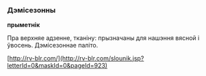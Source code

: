### Дэмісезонны
**прыметнік**

Пра верхняе адзенне, тканіну: прызначаны для нашэння вясной і ўвосень. Дэмісезоннае паліто.

<a rel="author">[http://rv-blr.com/](http://rv-blr.com/slounik.jsp?letterId=0&maskId=0&pageId=923)</a>
